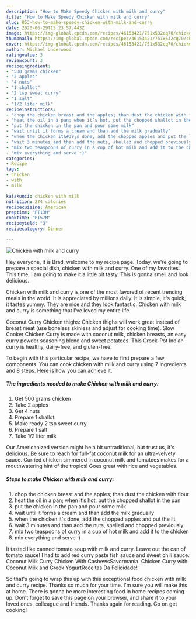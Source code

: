 ```yaml
---
description: "How to Make Speedy Chicken with milk and curry"
title: "How to Make Speedy Chicken with milk and curry"
slug: 853-how-to-make-speedy-chicken-with-milk-and-curry
date: 2020-06-29T15:23:57.443Z
image: https://img-global.cpcdn.com/recipes/46153421/751x532cq70/chicken-with-milk-and-curry-recipe-main-photo.jpg
thumbnail: https://img-global.cpcdn.com/recipes/46153421/751x532cq70/chicken-with-milk-and-curry-recipe-main-photo.jpg
cover: https://img-global.cpcdn.com/recipes/46153421/751x532cq70/chicken-with-milk-and-curry-recipe-main-photo.jpg
author: Michael Underwood
ratingvalue: 3
reviewcount: 3
recipeingredient:
- "500 grams chicken"
- "2 apples"
- "4 nuts"
- "1 shallot"
- "2 tsp sweet curry"
- "1 salt"
- "1/2 liter milk"
recipeinstructions:
- "chop the chicken breast and the apples; than dust the chicken with flour"
- "heat the oil in a pan; when it‘s hot, put the chopped shallot in the pan"
- "put the chicken in the pan and pour some milk"
- "wait until it forms a cream and than add the milk gradually"
- "when the chicken it&#39;s done, add the chopped apples and put the lit"
- "wait 3 minutes and than add the nuts, shelled and chopped previously"
- "mix two teaspoons of curry in a cup of hot milk and add it to the chicken"
- "mix everything and serve :)"
categories:
- Recipe
tags:
- chicken
- with
- milk

katakunci: chicken with milk 
nutrition: 274 calories
recipecuisine: American
preptime: "PT13M"
cooktime: "PT57M"
recipeyield: "3"
recipecategory: Dinner

---
```



![Chicken with milk and curry](https://img-global.cpcdn.com/recipes/46153421/751x532cq70/chicken-with-milk-and-curry-recipe-main-photo.jpg)

Hey everyone, it is Brad, welcome to my recipe page. Today, we're going to prepare a special dish, chicken with milk and curry. One of my favorites. This time, I am going to make it a little bit tasty. This is gonna smell and look delicious.

Chicken with milk and curry is one of the most favored of recent trending meals in the world. It is appreciated by millions daily. It is simple, it's quick, it tastes yummy. They are nice and they look fantastic. Chicken with milk and curry is something that I've loved my entire life.

Coconut Curry Chicken thighs: Chicken thighs will work great instead of breast meat (use boneless skinless and adjust for cooking time). Slow Cooker Chicken Curry is made with coconut milk, chicken breasts, an easy curry powder seasoning blend and sweet potatoes. This Crock-Pot Indian curry is healthy, dairy-free, and gluten-free.


To begin with this particular recipe, we have to first prepare a few components. You can cook chicken with milk and curry using 7 ingredients and 8 steps. Here is how you can achieve it.

<!--inarticleads1-->

##### The ingredients needed to make Chicken with milk and curry:

1. Get 500 grams chicken
1. Take 2 apples
1. Get 4 nuts
1. Prepare 1 shallot
1. Make ready 2 tsp sweet curry
1. Prepare 1 salt
1. Take 1/2 liter milk


Our Americanized version might be a bit untraditional, but trust us, it&#39;s delicious. Be sure to reach for full-fat coconut milk for an ultra-velvety sauce. Curried chicken simmered in coconut milk and tomatoes makes for a mouthwatering hint of the tropics! Goes great with rice and vegetables. 

<!--inarticleads2-->

##### Steps to make Chicken with milk and curry:

1. chop the chicken breast and the apples; than dust the chicken with flour
1. heat the oil in a pan; when it‘s hot, put the chopped shallot in the pan
1. put the chicken in the pan and pour some milk
1. wait until it forms a cream and than add the milk gradually
1. when the chicken it&#39;s done, add the chopped apples and put the lit
1. wait 3 minutes and than add the nuts, shelled and chopped previously
1. mix two teaspoons of curry in a cup of hot milk and add it to the chicken
1. mix everything and serve :)


It tasted like canned tomato soup with milk and curry. Leave out the can of tomato sauce! I had to add red curry paste fish sauce and sweet chili sauce. Coconut Milk Curry Chicken With CashewsSavormania. Chicken Curry with Coconut Milk and Greek YogurtReceitas Da Felicidade! 

So that's going to wrap this up with this exceptional food chicken with milk and curry recipe. Thanks so much for your time. I'm sure you will make this at home. There is gonna be more interesting food in home recipes coming up. Don't forget to save this page on your browser, and share it to your loved ones, colleague and friends. Thanks again for reading. Go on get cooking!
